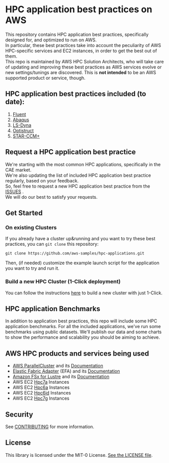 # HPC application best practices on AWS
This repository contains HPC application best practices, specifically designed for, and optimized to run on AWS.<br>
In particular, these best practices take into account the peculiarity of AWS HPC-specific services and EC2 instances, in order to get the best out of them.<br>
This repo is maintained by AWS HPC Solution Architects, who will take care of updating and improving these best practices as AWS services evolve or new settings/tunings are discovered. This is **not intended** to be an AWS supported product or service, though.<br>

## HPC application best practices included (to date):
1. [Fluent](https://github.com/aws-samples/hpc-applications/tree/main/apps/Fluent)
2. [Abaqus](https://github.com/aws-samples/hpc-applications/tree/main/apps/Abaqus)
3. [LS-Dyna](https://github.com/aws-samples/hpc-applications/tree/main/apps/LS-Dyna)
4. [Optistruct](https://github.com/aws-samples/hpc-applications/tree/main/apps/Optistruct)
5. [STAR-CCM+](https://github.com/aws-samples/hpc-applications/tree/main/apps/StarCCM)

## Request a HPC application best practice

We're starting with the most common HPC applications, specifically in the CAE market.  <br>
We're also updating the list of included HPC application best practice regularly, based on your feedback.<br>
So, feel free to request a new HPC application best practice from the [ISSUES](https://github.com/aws-samples/hpc-applications/issues) .<br>
We will do our best to satisfy your requests.<br>

## Get Started 

### On existing Clusters

If you already have a cluster up&running and you want to try these best practices, you can `git clone` this repository:
```
git clone https://github.com/aws-samples/hpc-applications.git
```
Then, (if needed) customize the example launch script for the application you want to try and run it. 

### Build a new HPC Cluster (1-Click deployment)

You can follow the instructions [here](ParallelCluster/README.md) to build a new cluster with just 1-Click. 


## HPC application Benchmarks
In addition to application best practices, this repo will include some HPC application benchmarks. For all the included applications, we've run some benchmarks using public datasets. We'll publish our data and some charts to show the performance and scalability you should be aiming to achieve.

## AWS HPC products and services being used
 * [AWS ParallelCluster](https://aws.amazon.com/hpc/parallelcluster/) and its [Documentation](https://docs.aws.amazon.com/parallelcluster/latest/ug/what-is-aws-parallelcluster.html)
 * [Elastic Fabric Adapter](https://aws.amazon.com/hpc/efa/) (EFA) and its [Documentation](https://docs.aws.amazon.com/AWSEC2/latest/UserGuide/efa.html)
 * [Amazon FSx for Lustre](https://aws.amazon.com/fsx/lustre/) and its [Documentation](https://docs.aws.amazon.com/fsx/latest/LustreGuide/what-is.html)
 * AWS EC2 [Hpc7a](https://aws.amazon.com/ec2/instance-types/hpc7a/) Instances
 * AWS EC2 [Hpc6a](https://aws.amazon.com/ec2/instance-types/hpc6a/) Instances
 * AWS EC2 [Hpc6id](https://aws.amazon.com/ec2/instance-types/hpc6i/) Instances
 * AWS EC2 [Hpc7g](https://aws.amazon.com/ec2/instance-types/hpc7g/) Instances

## Security

See [CONTRIBUTING](CONTRIBUTING.md#security-issue-notifications) for more information.

## License

This library is licensed under the MIT-0 License. [See the LICENSE file](LICENSE).